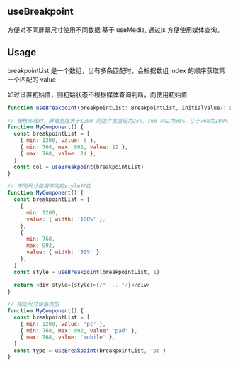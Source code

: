 ## useBreakpoint

方便对不同屏幕尺寸使用不同数据
基于 useMedia, 通过js 方便使用媒体查询。

## Usage <a name = "usage"></a>

breakpointList 是一个数组，当有多条匹配时，会根据数组 index 的顺序获取第一个匹配的 value

如过设置初始值，则初始状态不根据媒体查询判断，而使用初始值

```typescript
function useBreakpoint(breakpointList: BreakpointList, initialValue?: any): any
```

```javascript
// 栅格布局时，屏幕宽度大于1200 则组件宽度设为25%，768-992为50%，小于768为100%
function MyComponent() {
  const breakpointList = [
    { min: 1200, value: 6 },
    { min: 768, max: 992, value: 12 },
    { max: 768, value: 24 },
  ]
  const col = useBreakpoint(breakpointList)
}

// 不同尺寸使用不同的style样式
function MyComponent() {
  const breakpointList = [
    {
      min: 1200,
      value: { width: '100%' },
    },
    {
      min: 768,
      max: 992,
      value: { width: '50%' },
    },
  ]
  const style = useBreakpoint(breakpointList, 1)

  return <div style={style}>{/* ... */}</div>
}

// 指定尺寸设备类型
function MyComponent() {
  const breakpointList = [
    { min: 1200, value: 'pc' },
    { min: 768, max: 992, value: 'pad' },
    { max: 768, value: 'mobile' },
  ]
  const type = useBreakpoint(breakpointList, 'pc')
}
```
